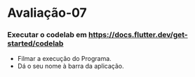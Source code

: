 # Avaliação-07
### Executar o codelab em https://docs.flutter.dev/get-started/codelab
- Filmar a execução do Programa.
- Dá o seu nome à barra da aplicação. 
